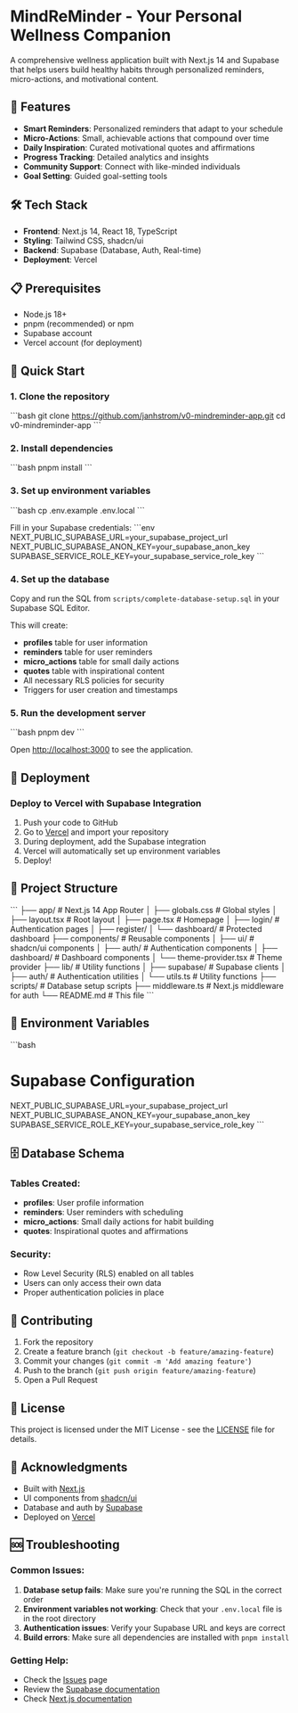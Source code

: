 # MindReMinder - Your Personal Wellness Companion

A comprehensive wellness application built with Next.js 14 and Supabase that helps users build healthy habits through personalized reminders, micro-actions, and motivational content.

## 🚀 Features

- **Smart Reminders**: Personalized reminders that adapt to your schedule
- **Micro-Actions**: Small, achievable actions that compound over time
- **Daily Inspiration**: Curated motivational quotes and affirmations
- **Progress Tracking**: Detailed analytics and insights
- **Community Support**: Connect with like-minded individuals
- **Goal Setting**: Guided goal-setting tools

## 🛠️ Tech Stack

- **Frontend**: Next.js 14, React 18, TypeScript
- **Styling**: Tailwind CSS, shadcn/ui
- **Backend**: Supabase (Database, Auth, Real-time)
- **Deployment**: Vercel

## 📋 Prerequisites

- Node.js 18+ 
- pnpm (recommended) or npm
- Supabase account
- Vercel account (for deployment)

## 🚀 Quick Start

### 1. Clone the repository
\`\`\`bash
git clone https://github.com/janhstrom/v0-mindreminder-app.git
cd v0-mindreminder-app
\`\`\`

### 2. Install dependencies
\`\`\`bash
pnpm install
\`\`\`

### 3. Set up environment variables
\`\`\`bash
cp .env.example .env.local
\`\`\`

Fill in your Supabase credentials:
\`\`\`env
NEXT_PUBLIC_SUPABASE_URL=your_supabase_project_url
NEXT_PUBLIC_SUPABASE_ANON_KEY=your_supabase_anon_key
SUPABASE_SERVICE_ROLE_KEY=your_supabase_service_role_key
\`\`\`

### 4. Set up the database
Copy and run the SQL from `scripts/complete-database-setup.sql` in your Supabase SQL Editor.

This will create:
- **profiles** table for user information
- **reminders** table for user reminders
- **micro_actions** table for small daily actions
- **quotes** table with inspirational content
- All necessary RLS policies for security
- Triggers for user creation and timestamps

### 5. Run the development server
\`\`\`bash
pnpm dev
\`\`\`

Open [http://localhost:3000](http://localhost:3000) to see the application.

## 🚀 Deployment

### Deploy to Vercel with Supabase Integration

1. Push your code to GitHub
2. Go to [Vercel](https://vercel.com) and import your repository
3. During deployment, add the Supabase integration
4. Vercel will automatically set up environment variables
5. Deploy!

## 📁 Project Structure

\`\`\`
├── app/                    # Next.js 14 App Router
│   ├── globals.css        # Global styles
│   ├── layout.tsx         # Root layout
│   ├── page.tsx           # Homepage
│   ├── login/             # Authentication pages
│   ├── register/
│   └── dashboard/         # Protected dashboard
├── components/            # Reusable components
│   ├── ui/               # shadcn/ui components
│   ├── auth/             # Authentication components
│   ├── dashboard/        # Dashboard components
│   └── theme-provider.tsx # Theme provider
├── lib/                  # Utility functions
│   ├── supabase/         # Supabase clients
│   ├── auth/             # Authentication utilities
│   └── utils.ts          # Utility functions
├── scripts/              # Database setup scripts
├── middleware.ts         # Next.js middleware for auth
└── README.md            # This file
\`\`\`

## 🔧 Environment Variables

\`\`\`bash
# Supabase Configuration
NEXT_PUBLIC_SUPABASE_URL=your_supabase_project_url
NEXT_PUBLIC_SUPABASE_ANON_KEY=your_supabase_anon_key
SUPABASE_SERVICE_ROLE_KEY=your_supabase_service_role_key
\`\`\`

## 🗄️ Database Schema

### Tables Created:
- **profiles**: User profile information
- **reminders**: User reminders with scheduling
- **micro_actions**: Small daily actions for habit building
- **quotes**: Inspirational quotes and affirmations

### Security:
- Row Level Security (RLS) enabled on all tables
- Users can only access their own data
- Proper authentication policies in place

## 🤝 Contributing

1. Fork the repository
2. Create a feature branch (`git checkout -b feature/amazing-feature`)
3. Commit your changes (`git commit -m 'Add amazing feature'`)
4. Push to the branch (`git push origin feature/amazing-feature`)
5. Open a Pull Request

## 📄 License

This project is licensed under the MIT License - see the [LICENSE](LICENSE) file for details.

## 🙏 Acknowledgments

- Built with [Next.js](https://nextjs.org/)
- UI components from [shadcn/ui](https://ui.shadcn.com/)
- Database and auth by [Supabase](https://supabase.com/)
- Deployed on [Vercel](https://vercel.com/)

## 🆘 Troubleshooting

### Common Issues:

1. **Database setup fails**: Make sure you're running the SQL in the correct order
2. **Environment variables not working**: Check that your `.env.local` file is in the root directory
3. **Authentication issues**: Verify your Supabase URL and keys are correct
4. **Build errors**: Make sure all dependencies are installed with `pnpm install`

### Getting Help:

- Check the [Issues](https://github.com/janhstrom/v0-mindreminder-app/issues) page
- Review the [Supabase documentation](https://supabase.com/docs)
- Check [Next.js documentation](https://nextjs.org/docs)
